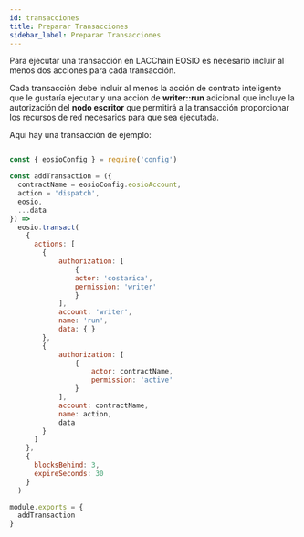 ```yaml
---
id: transacciones
title: Preparar Transacciones
sidebar_label: Preparar Transacciones
---
```


Para ejecutar una transacción en LACChain EOSIO es necesario incluir al menos dos acciones para cada transacción.

Cada transacción debe incluir al menos la acción de contrato inteligente que le gustaría ejecutar y una acción de **writer::run** adicional que incluye la autorización del **nodo escritor** que permitirá a la transacción proporcionar los recursos de red necesarios para que sea ejecutada.

Aquí hay una transacción de ejemplo:

```javaScript title="transacction.js"

const { eosioConfig } = require('config')

const addTransaction = ({
  contractName = eosioConfig.eosioAccount,
  action = 'dispatch',
  eosio,
  ...data
}) =>
  eosio.transact(
    {
      actions: [
        {
            authorization: [
                {
                actor: 'costarica',
                permission: 'writer'
                }
            ],
            account: 'writer',
            name: 'run',
            data: { }
        },
        {
            authorization: [
                {
                    actor: contractName,
                    permission: 'active'
                }
            ],
            account: contractName,
            name: action,
            data
        }
      ]
    },
    {
      blocksBehind: 3,
      expireSeconds: 30
    }
  )

module.exports = {
  addTransaction
}

```
